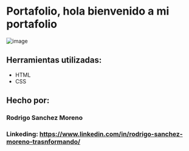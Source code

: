 # Portafolio, hola bienvenido a mi portafolio
![image](https://github.com/user-attachments/assets/7adb2310-9536-4093-ab62-3e2c20278a91)
## Herramientas utilizadas:
* HTML
* CSS
## Hecho por:
### Rodrigo Sanchez Moreno
### Linkeding: https://www.linkedin.com/in/rodrigo-sanchez-moreno-trasnformando/
